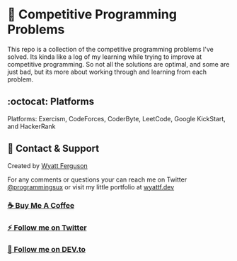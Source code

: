# :rocket: Competitive Programming Problems

This repo is a collection of the competitive programming problems I've solved. Its kinda like a log of my learning while trying to improve at competitive programming. So not all the solutions are optimal, and some are just bad, but its more about working through and learning from each problem.

## :octocat: Platforms

Platforms: Exercism, CodeForces, CoderByte, LeetCode, Google KickStart, and HackerRank

## :postbox: Contact & Support

Created by [Wyatt Ferguson](https://twitter.com/programmingsux)

For any comments or questions your can reach me on Twitter [@programmingsux](https://twitter.com/programmingsux) or visit my little portfolio at [wyattf.dev](https://wyattf.dev)

### [:coffee: Buy Me A Coffee](https://www.buymeacoffee.com/wyattferguson)

### [:zap: Follow me on Twitter](https://twitter.com/programmingsux)

### [:bus: Follow me on DEV.to](https://dev.to/wyattferguson)
